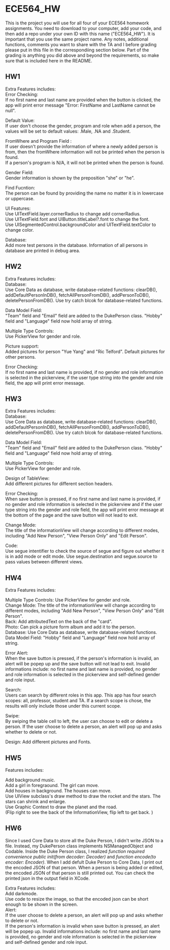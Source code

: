 #   ECE564_HW 
This is the project you will use for all four of your ECE564 homework assignments. You need to download to your computer, add your code, and then add a repo under your own ID with this name ("ECE564_HW"). It is important that you use the same project name.  Any notes, additional functions, comments you want to share with the TA and I before grading please put in this file in the correspondiing section below.  Part of the grading is anything you did above and beyond the requirements, so make sure that is included here in the README.

## HW1
Extra Features includes:  
Error Checking:  
If no first name and last name are provided when the button is clicked, the app will print error message "Error: FirstName and LastName cannot be null".

Default Value:  
If user don't choose the gender, program and role when add a person, the values will be set to default values: .Male, .NA and .Student.

FromWhere and Program Field :  
If user doesn't provide the information of where a newly added person is from, then the fromWhere information will not be printed when the person is found.  
If a person's program is N/A, it will not be printed when the person is found.

Gender Field:  
Gender information is shown by the preposition "she" or "he".

Find Fucntion:  
The person can be found by providing the name no matter it is in lowercase or uppercase.

UI Features:  
Use UITextField.layer.cornerRadius to change add cornerRadius.  
Use UITextField.font and UIButton.titleLabel?.font to change the font.  
Use UISegmentedControl.backgroundColor and UITextField.textColor to change color.  

Database:  
Add more test persons in the database. Information of all persons in database are printed in debug area.

## HW2
Extra Features includes:  
Database:  
Use Core Data as database, write database-related functions: clearDB(), addDefaultPersonInDB(), fetchAllPersonFromDB(), addPersonToDB(), deletePersonFromDB(). Use try catch blcok for database-related functions.  

Data Model Field:  
"Team" field and "Email" field are added to the DukePerson class. "Hobby" field and "Language" field now hold array of string.  

Multiple Type Controls:  
Use PickerView for gender and role.    

Picture support:  
Added pictures for person "Yue Yang" and "Ric Telford". Default pictures for other persons.  

Error Checking:  
If no first name and last name is provided, if no gender and role information is selected in the pickerview, if the user type string into the gender and role field, the app will print error message.  


## HW3
Extra Features includes:  
Database:  
Use Core Data as database, write database-related functions: clearDB(), addDefaultPersonInDB(), fetchAllPersonFromDB(), addPersonToDB(), deletePersonFromDB(). Use try catch blcok for database-related functions.  

Data Model Field:  
"Team" field and "Email" field are added to the DukePerson class. "Hobby" field and "Language" field now hold array of string.  

Multiple Type Controls:  
Use PickerView for gender and role.  

Design of TableView:  
Add different pictures for different section headers.  

Error Checking:  
When save button is pressed, if no first name and last name is provided, if no gender and role information is selected in the pickerview and if the user type string into the gender and role field, the app will print error message at the bottom of the page and the save button will not lead to exit.  

Change Mode:  
The title of the informationView will change according to different modes, including "Add New Person", "View Person Only" and "Edit Person".  

Code:  
Use segue intentifier to check the source of segue and figure out whether it is in add mode or edit mode. Use segue.destination and segue.source to pass values between different views.  


## HW4
Extra Features includes:  

Multiple Type Controls:  Use PickerView for gender and role.  
Change Mode: The title of the informationView will change according to different modes, including "Add New Person", "View Person Only" and "Edit Person".  
Back: Add attributedText on the back of the "card".  
Photo:  Can pick a picture form album and add it to the person.  
Database: Use Core Data as database, write database-related functions.  
Data Model Field: "Hobby" field and "Language" field now hold array of string.  

Error Alert:  
When the save button is pressed, if the person's information is invalid, an alert will be popep up and the save button will not lead to exit. Invalid informations include: no first name and last name is provided, no gender and role information is selected in the pickerview and  self-defined gender and role input.  

Search:  
Users can search by different roles in this app. This app has four search scopes: all, professor, student and TA. If a search scope is chose, the results will only include those under this current scope.  

Swipe:  
By swiping the table cell to left, the user can choose to edit or delete a person. If the user choose to delete a person, an alert will pop up and asks whether to delete or not.  

Design: 
Add different pictures and Fonts. 


## HW5
Features includes:  
  
Add background music.  
Add a girl in foregraound. The girl can move.  
Add houses in background.  The houses can move.  
Use UIView subclass's draw method to draw the rocket and the stars.  The stars can shrink and enlarge.  
Use Graphic Context to draw the planet and the road.  
(Flip right to see the back of the InformationView, flip left to get back. )  


## HW6
Since I used Core Data to store all the Duke Person, I didn't write JSON to a file. Instead, my DukePerson class implements NSManagedObject and Codable. Inside the Duke Person class, I realized *function required convenience public init(from decoder: Decoder)* and *function encode(to encoder: Encoder)*. When I add defult Duke Person to Core Data, I print out the encoded JSON of that person. When a person is being added or edited, the encoded JSON of that person is still printed out. You can check the printed json in the output field in XCode.  

Extra Features includes:  
Add darkmode.  
Use code to resize the image, so that the encoded json can be short enough to be shown in the screen.  
Alert:  
If the user choose to delete a person, an alert will pop up and asks whether to delete or not.  
If the person's information is invalid when save button is pressed, an alert will be popep up. Invalid informations include: no first name and last name is provided, no gender and role information is selected in the pickerview and  self-defined gender and role input.  
